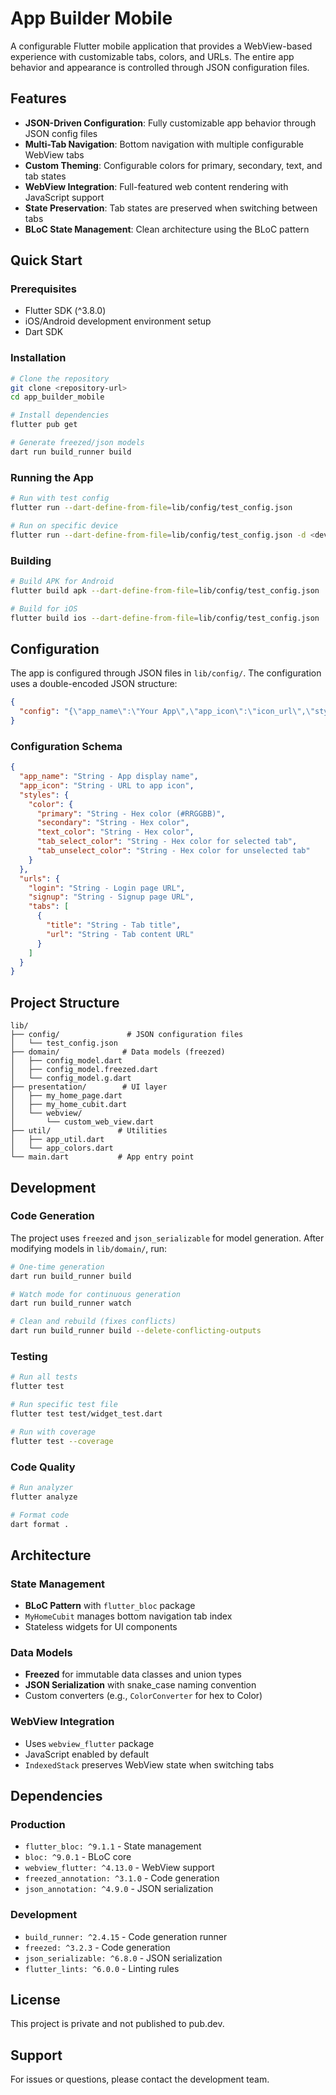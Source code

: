 # App Builder Mobile

A configurable Flutter mobile application that provides a WebView-based experience with customizable tabs, colors, and URLs. The entire app behavior and appearance is controlled through JSON configuration files.

## Features

- **JSON-Driven Configuration**: Fully customizable app behavior through JSON config files
- **Multi-Tab Navigation**: Bottom navigation with multiple configurable WebView tabs
- **Custom Theming**: Configurable colors for primary, secondary, text, and tab states
- **WebView Integration**: Full-featured web content rendering with JavaScript support
- **State Preservation**: Tab states are preserved when switching between tabs
- **BLoC State Management**: Clean architecture using the BLoC pattern

## Quick Start

### Prerequisites

- Flutter SDK (^3.8.0)
- iOS/Android development environment setup
- Dart SDK

### Installation

```bash
# Clone the repository
git clone <repository-url>
cd app_builder_mobile

# Install dependencies
flutter pub get

# Generate freezed/json models
dart run build_runner build
```

### Running the App

```bash
# Run with test config
flutter run --dart-define-from-file=lib/config/test_config.json

# Run on specific device
flutter run --dart-define-from-file=lib/config/test_config.json -d <device-id>
```

### Building

```bash
# Build APK for Android
flutter build apk --dart-define-from-file=lib/config/test_config.json

# Build for iOS
flutter build ios --dart-define-from-file=lib/config/test_config.json
```

## Configuration

The app is configured through JSON files in `lib/config/`. The configuration uses a double-encoded JSON structure:

```json
{
  "config": "{\"app_name\":\"Your App\",\"app_icon\":\"icon_url\",\"styles\":{...},\"urls\":{...}}"
}
```

### Configuration Schema

```json
{
  "app_name": "String - App display name",
  "app_icon": "String - URL to app icon",
  "styles": {
    "color": {
      "primary": "String - Hex color (#RRGGBB)",
      "secondary": "String - Hex color",
      "text_color": "String - Hex color",
      "tab_select_color": "String - Hex color for selected tab",
      "tab_unselect_color": "String - Hex color for unselected tab"
    }
  },
  "urls": {
    "login": "String - Login page URL",
    "signup": "String - Signup page URL",
    "tabs": [
      {
        "title": "String - Tab title",
        "url": "String - Tab content URL"
      }
    ]
  }
}
```

## Project Structure

```
lib/
├── config/               # JSON configuration files
│   └── test_config.json
├── domain/              # Data models (freezed)
│   ├── config_model.dart
│   ├── config_model.freezed.dart
│   └── config_model.g.dart
├── presentation/        # UI layer
│   ├── my_home_page.dart
│   ├── my_home_cubit.dart
│   └── webview/
│       └── custom_web_view.dart
├── util/               # Utilities
│   ├── app_util.dart
│   └── app_colors.dart
└── main.dart           # App entry point
```

## Development

### Code Generation

The project uses `freezed` and `json_serializable` for model generation. After modifying models in `lib/domain/`, run:

```bash
# One-time generation
dart run build_runner build

# Watch mode for continuous generation
dart run build_runner watch

# Clean and rebuild (fixes conflicts)
dart run build_runner build --delete-conflicting-outputs
```

### Testing

```bash
# Run all tests
flutter test

# Run specific test file
flutter test test/widget_test.dart

# Run with coverage
flutter test --coverage
```

### Code Quality

```bash
# Run analyzer
flutter analyze

# Format code
dart format .
```

## Architecture

### State Management
- **BLoC Pattern** with `flutter_bloc` package
- `MyHomeCubit` manages bottom navigation tab index
- Stateless widgets for UI components

### Data Models
- **Freezed** for immutable data classes and union types
- **JSON Serialization** with snake_case naming convention
- Custom converters (e.g., `ColorConverter` for hex to Color)

### WebView Integration
- Uses `webview_flutter` package
- JavaScript enabled by default
- `IndexedStack` preserves WebView state when switching tabs

## Dependencies

### Production
- `flutter_bloc: ^9.1.1` - State management
- `bloc: ^9.0.1` - BLoC core
- `webview_flutter: ^4.13.0` - WebView support
- `freezed_annotation: ^3.1.0` - Code generation
- `json_annotation: ^4.9.0` - JSON serialization

### Development
- `build_runner: ^2.4.15` - Code generation runner
- `freezed: ^3.2.3` - Code generation
- `json_serializable: ^6.8.0` - JSON serialization
- `flutter_lints: ^6.0.0` - Linting rules

## License

This project is private and not published to pub.dev.

## Support

For issues or questions, please contact the development team.
